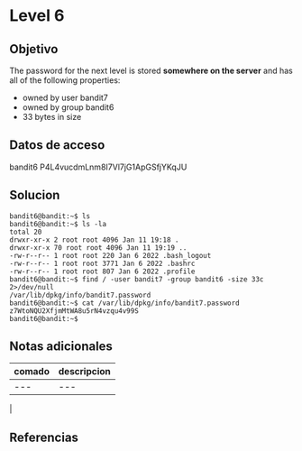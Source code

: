 # Level 6

## Objetivo

The password for the next level is stored **somewhere on the server** and has all of the following properties:

-   owned by user bandit7
-   owned by group bandit6
-   33 bytes in size

## Datos de acceso

bandit6
P4L4vucdmLnm8I7Vl7jG1ApGSfjYKqJU

## Solucion
``` 
bandit6@bandit:~$ ls
bandit6@bandit:~$ ls -la
total 20
drwxr-xr-x 2 root root 4096 Jan 11 19:18 .
drwxr-xr-x 70 root root 4096 Jan 11 19:19 ..
-rw-r--r-- 1 root root 220 Jan 6 2022 .bash_logout
-rw-r--r-- 1 root root 3771 Jan 6 2022 .bashrc
-rw-r--r-- 1 root root 807 Jan 6 2022 .profile
bandit6@bandit:~$ find / -user bandit7 -group bandit6 -size 33c 2>/dev/null
/var/lib/dpkg/info/bandit7.password
bandit6@bandit:~$ cat /var/lib/dpkg/info/bandit7.password
z7WtoNQU2XfjmMtWA8u5rN4vzqu4v99S
bandit6@bandit:~$

```

## Notas adicionales

| comado | descripcion |
|----------|-------------|
| ---| ---
|

## Referencias
